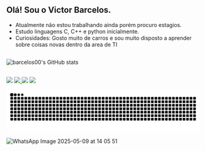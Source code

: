 ## Olá! Sou o Victor Barcelos.
- Atualmente não estou trabalhando ainda porém procuro estagios.
- Estudo linguagens C, C++ e python inicialmente.
- Curiosidades: Gosto muito de carros e sou muito disposto a aprender sobre coisas novas dentro da area de TI
##

![barcelos00's GitHub stats](https://github-readme-stats.vercel.app/api?username=barcelos00&theme=dark&show_icons=true)
##
  <div> 
     <a href="https://www.linkedin.com/in/victor-barcelos-1381ba17b/" target="_blank"><img src="https://img.shields.io/badge/-LinkedIn-%230077B5?style=for-the-badge&logo=linkedin&logoColor=white" target="_blank"></a>  
<a href="https://mail.google.com/mail/?view=cm&to=victorsantosbarcelos@gmail.com" target="_blank">
  <img src="https://img.shields.io/badge/-Gmail-%23333?style=for-the-badge&logo=gmail&logoColor=white">
</a>
  <a href="https://victorbarcelos.notion.site/1922d8d735bc800989adf3fc87841436?v=1922d8d735bc80f7b763000c581a188f&pvs=4" target="_blank"><img src="https://img.shields.io/badge/Notion-000000?style=for-the-badge&logo=notion&logoColor=white"></a>
  <a href="https://instagram.com/barcelos_9" target="_blank"><img src="https://img.shields.io/badge/-Instagram-%23E4405F?style=for-the-badge&logo=instagram&logoColor=white" target="_blank"></a>

</div>

![GitHub contribution grid snake animation](https://raw.githubusercontent.com/barcelos00/barcelos00/output/github-contribution-grid-snake.svg)



![WhatsApp Image 2025-05-09 at 14 05 51](https://github.com/user-attachments/assets/53a6d469-5876-4f15-aaef-1e81ca0edb75)
